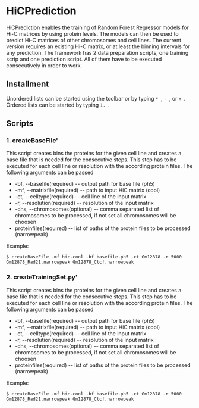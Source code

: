 # HiCPrediction
HiCPrediction enables the training of Random Forest Regressor models for Hi-C matrices by using protein levels. The models can then be used to predict Hi-C matrices of other chromosomes and cell lines. The current version requires an existing Hi-C matrix, or at least the binning intervals for any prediction. The framework has 2 data preparation scripts, one training scrip and one prediction script. All of them have to be executed consecutively in order to work. 
## Installment
Unordered lists can be started using the toolbar or by typing `* `, `- `, or `+ `. Ordered lists can be started by typing `1. `.

## Scripts

### 1. createBaseFile'
This script creates bins the proteins for the given cell line and creates a base file that is needed for the consecutive steps. This step has to be executed for each cell line or resolution with the according protein files.
The following arguments can be passed
* -bf, --basefile(required) --  output path for base file  (ph5)
* -mf,  --matrixfile(required) -- path to input HiC matrix (cool)                                                        
* -ct, --celltype(required) -- cell line of the input matrix                                                
* -r, --resolution(required) -- resolution of the input matrix                                          
* -chs, --chromosomes(optional) -- comma separated list of chromosomes to be processed, if not set all chromosomes will be choosen
* proteinfiles(required) -- list of paths of the protein files to be processed  (narrowpeak)      


Example:
```
$ createBaseFile -mf hic.cool -bf basefile.ph5 -ct Gm12878 -r 5000 Gm12878_Rad21.narrowpeak Gm12878_Ctcf.narrowpeak
```
### 2. createTrainingSet.py'
This script creates bins the proteins for the given cell line and creates a base file that is needed for the consecutive steps. This step has to be executed for each cell line or resolution with the according protein files.
The following arguments can be passed
* -bf, --basefile(required) --  output path for base file  (ph5)
* -mf,  --matrixfile(required) -- path to input HiC matrix (cool)                                                        
* -ct, --celltype(required) -- cell line of the input matrix                                                
* -r, --resolution(required) -- resolution of the input matrix                                          
* -chs, --chromosomes(optional) -- comma separated list of chromosomes to be processed, if not set all chromosomes will be choosen
* proteinfiles(required) -- list of paths of the protein files to be processed  (narrowpeak)      


Example:
```
$ createBaseFile -mf hic.cool -bf basefile.ph5 -ct Gm12878 -r 5000 Gm12878_Rad21.narrowpeak Gm12878_Ctcf.narrowpeak
```
